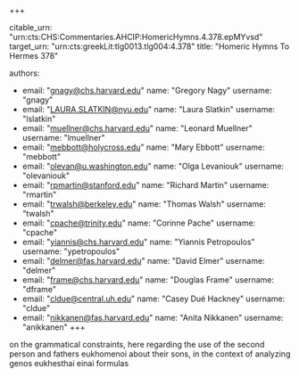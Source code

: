 +++


citable_urn: "urn:cts:CHS:Commentaries.AHCIP:HomericHymns.4.378.epMYvsd"
target_urn: "urn:cts:greekLit:tlg0013.tlg004:4.378"
title: "Homeric Hymns To Hermes 378"

authors:
- email: "gnagy@chs.harvard.edu"
  name: "Gregory Nagy"
  username: "gnagy"
- email: "LAURA.SLATKIN@nyu.edu"
  name: "Laura Slatkin"
  username: "lslatkin"
- email: "muellner@chs.harvard.edu"
  name: "Leonard Muellner"
  username: "lmuellner"
- email: "mebbott@holycross.edu"
  name: "Mary Ebbott"
  username: "mebbott"
- email: "olevan@u.washington.edu"
  name: "Olga Levaniouk"
  username: "olevaniouk"
- email: "rpmartin@stanford.edu"
  name: "Richard Martin"
  username: "rmartin"
- email: "trwalsh@berkeley.edu"
  name: "Thomas Walsh"
  username: "twalsh"
- email: "cpache@trinity.edu"
  name: "Corinne Pache"
  username: "cpache"
- email: "yiannis@chs.harvard.edu"
  name: "Yiannis Petropoulos"
  username: "ypetropoulos"
- email: "delmer@fas.harvard.edu"
  name: "David Elmer"
  username: "delmer"
- email: "frame@chs.harvard.edu"
  name: "Douglas Frame"
  username: "dframe"
- email: "cldue@central.uh.edu"
  name: "Casey Dué Hackney"
  username: "cldue"
- email: "nikkanen@fas.harvard.edu"
  name: "Anita Nikkanen"
  username: "anikkanen"
+++

<p>on the grammatical constraints, here regarding the use of the second person and fathers eukhomenoi about their sons, in the context of analyzing genos eukhesthai einai formulas</p>